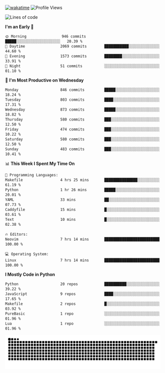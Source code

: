 [![wakatime](https://wakatime.com/badge/user/b920b284-3cde-4cd4-b72e-f7f22d050b16.svg)](https://wakatime.com/@b920b284-3cde-4cd4-b72e-f7f22d050b16)
![Profile Views](http://img.shields.io/badge/Profile%20Views-4586-blue)
<!--START_SECTION:waka-->
![Lines of code](https://img.shields.io/badge/From%20Hello%20World%20I%27ve%20Written-6.4%20million%20lines%20of%20code-blue)

**I'm an Early 🐤** 

```text
🌞 Morning                946 commits         █████░░░░░░░░░░░░░░░░░░░░   20.39 % 
🌆 Daytime                2069 commits        ███████████░░░░░░░░░░░░░░   44.60 % 
🌃 Evening                1573 commits        ████████░░░░░░░░░░░░░░░░░   33.91 % 
🌙 Night                  51 commits          ░░░░░░░░░░░░░░░░░░░░░░░░░   01.10 % 
```
📅 **I'm Most Productive on Wednesday** 

```text
Monday                   846 commits         █████░░░░░░░░░░░░░░░░░░░░   18.24 % 
Tuesday                  803 commits         ████░░░░░░░░░░░░░░░░░░░░░   17.31 % 
Wednesday                873 commits         █████░░░░░░░░░░░░░░░░░░░░   18.82 % 
Thursday                 580 commits         ███░░░░░░░░░░░░░░░░░░░░░░   12.50 % 
Friday                   474 commits         ███░░░░░░░░░░░░░░░░░░░░░░   10.22 % 
Saturday                 580 commits         ███░░░░░░░░░░░░░░░░░░░░░░   12.50 % 
Sunday                   483 commits         ███░░░░░░░░░░░░░░░░░░░░░░   10.41 % 
```


📊 **This Week I Spent My Time On** 

```text
💬 Programming Languages: 
Makefile                 4 hrs 25 mins       ███████████████░░░░░░░░░░   61.19 % 
Python                   1 hr 26 mins        █████░░░░░░░░░░░░░░░░░░░░   20.01 % 
YAML                     33 mins             ██░░░░░░░░░░░░░░░░░░░░░░░   07.73 % 
Caddyfile                15 mins             █░░░░░░░░░░░░░░░░░░░░░░░░   03.61 % 
Text                     10 mins             █░░░░░░░░░░░░░░░░░░░░░░░░   02.38 % 

🔥 Editors: 
Neovim                   7 hrs 14 mins       █████████████████████████   100.00 % 

💻 Operating System: 
Linux                    7 hrs 14 mins       █████████████████████████   100.00 % 
```

**I Mostly Code in Python** 

```text
Python                   20 repos            ██████████░░░░░░░░░░░░░░░   39.22 % 
JavaScript               9 repos             ████░░░░░░░░░░░░░░░░░░░░░   17.65 % 
Makefile                 2 repos             █░░░░░░░░░░░░░░░░░░░░░░░░   03.92 % 
PureBasic                1 repo              ░░░░░░░░░░░░░░░░░░░░░░░░░   01.96 % 
Lua                      1 repo              ░░░░░░░░░░░░░░░░░░░░░░░░░   01.96 % 
```




<!--END_SECTION:waka-->
![Snake animation](https://raw.githubusercontent.com/timmypidashev/timmypidashev/main/commits.svg)
